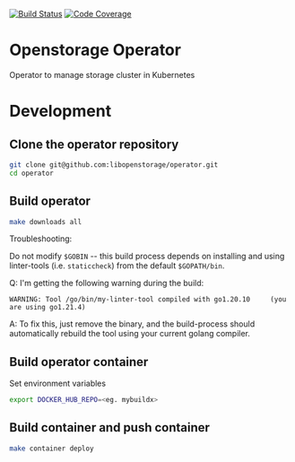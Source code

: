 [![Build Status](https://app.travis-ci.com/libopenstorage/operator.svg?branch=master)](https://app.travis-ci.com/libopenstorage/operator)
[![Code Coverage](https://codecov.io/gh/libopenstorage/operator/branch/master/graph/badge.svg)](https://codecov.io/gh/libopenstorage/operator)

# Openstorage Operator
Operator to manage storage cluster in Kubernetes

# Development

## Clone the operator repository

```sh
git clone git@github.com:libopenstorage/operator.git
cd operator
```
## Build operator

```sh
make downloads all
```

Troubleshooting:

Do not modify `$GOBIN` -- this build process depends on installing and using linter-tools (i.e. `staticcheck`) from the default `$GOPATH/bin`.


Q: I'm getting the following warning during the build:

```
WARNING: Tool /go/bin/my-linter-tool compiled with go1.20.10	 (you are using go1.21.4)
```

A: To fix this, just remove the binary, and the build-process should automatically rebuild the tool using your current golang compiler.

## Build operator container

Set environment variables

```sh
export DOCKER_HUB_REPO=<eg. mybuildx>
```

## Build container and push container

```sh
make container deploy
```
